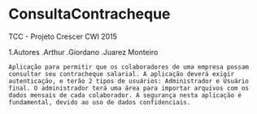 # ConsultaContracheque
TCC - Projeto Crescer CWI 2015

  1.Autores
    .Arthur
    .Giordano
    .Juarez Monteiro

	Aplicação para permitir que os colaboradores de uma empresa possam consultar seu contracheque salarial. A aplicação deverá exigir autenticação, e terão 2 tipos de usuários: Administrador e Usuário final. O administrador terá uma área para importar arquivos com os dados mensais de cada colaborador. A segurança nesta aplicação é fundamental, devido ao uso de dados confidenciais.